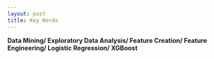 ```yaml
---
layout: post
title: Key Words
---
```

**Data Mining/ Exploratory Data Analysis/ Feature Creation/ Feature Engineering/ Logistic Regression/ XGBoost**


